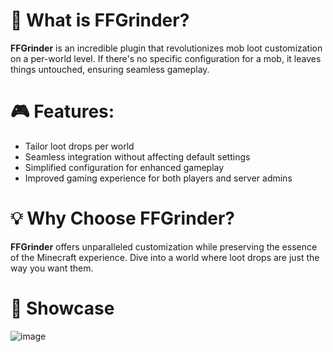 # 🔨 What is FFGrinder?
**FFGrinder** is an incredible plugin that revolutionizes mob loot customization on a per-world level. 
If there's no specific configuration for a mob, it leaves things untouched, ensuring seamless gameplay.

# :video_game: Features:
- Tailor loot drops per world
- Seamless integration without affecting default settings
- Simplified configuration for enhanced gameplay
- Improved gaming experience for both players and server admins

# :bulb: Why Choose FFGrinder?
**FFGrinder** offers unparalleled customization while preserving the essence of the Minecraft experience. 
Dive into a world where loot drops are just the way you want them.

# :rocket: Showcase

![image](https://github.com/sdxqw/FFGrinder/assets/94248011/74232dde-261e-4e74-acde-a975e5c4f117)



